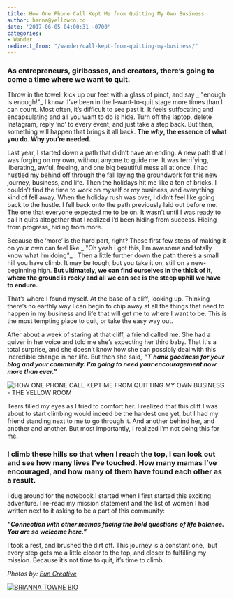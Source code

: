 ```yaml
---
title: How One Phone Call Kept Me from Quitting My Own Business
author: hanna@yellowco.co
date: '2017-06-05 04:00:31 -0700'
categories:
- Wander
redirect_from: "/wander/call-kept-from-quitting-my-business/"
---
```


### **As entrepreneurs, girlbosses, and creators, there’s going to come a time where we want to quit.**

Throw in the towel, kick up our feet with a glass of pinot, and say _ "enough is enough!"_ I know  I’ve been in the I-want-to-quit stage more times than I can count. Most often, it’s difficult to see past it. It feels suffocating and encapsulating and all you want to do is hide. Turn off the laptop, delete Instagram, reply ‘no’ to every event, and just take a step back. But then, something will happen that brings it all back. **The** **_why_, the essence of what you do. Why you’re needed.**

Last year, I started down a path that didn’t have an ending. A new path that I was forging on my own, without anyone to guide me. It was terrifying, liberating, awful, freeing, and one big beautiful mess all at once. I had hustled my behind off through the fall laying the groundwork for this new journey, business, and life. Then the holidays hit me like a ton of bricks. I couldn’t find the time to work on myself or my business, and everything kind of fell away. When the holiday rush was over, I didn’t feel like going back to the hustle. I fell back onto the path previously laid out before me. The one that everyone expected me to be on. It wasn’t until I was ready to call it quits altogether that I realized I’d been hiding from success. Hiding from progress, hiding from more.

Because the ‘more’ is the hard part, right? Those first few steps of making it on your own can feel like _ "Oh yeah I got this, I’m awesome and totally know what I’m doing"_ . Then a little further down the path there’s a small hill you have climb. It may be tough, but you take it on, still on a new-beginning high. **But ultimately, we can find ourselves in the thick of it, where the ground is rocky and all we can see is the steep uphill we have to endure.**

That’s where I found myself. At the base of a cliff, looking up. Thinking there’s no earthly way I can begin to chip away at all the things that need to happen in my business and life that will get me to where I want to be. This is the most tempting place to quit, or take the easy way out.

After about a week of staring at that cliff, a friend called me. She had a quiver in her voice and told me she’s expecting her third baby. That it's a total surprise, and she doesn’t know how she can possibly deal with this incredible change in her life. But then she said, **_"T_** **_hank goodness for your blog and your community. I’m going to need your encouragement now more than ever."_**

![HOW ONE PHONE CALL KEPT ME FROM QUITTING MY OWN BUSINESS - THE YELLOW ROOM](http://yellowco.co/wp-content/uploads/2017/06/KelsieMcNair-160.jpg)

Tears filled my eyes as I tried to comfort her. I realized that this cliff I was about to start climbing would indeed be the hardest one yet, but I had my friend standing next to me to go through it. And another behind her, and another and another. But most importantly, I realized I’m not doing this for me.

### **I climb these hills so that when I reach the top, I can look out and see how many lives I’ve touched. How many mamas I’ve encouraged, and how many of them have found each other as a result.**

I dug around for the notebook I started when I first started this exciting adventure. I re-read my mission statement and the list of women I had written next to it asking to be a part of this community:

**_"Connection with other mamas facing the bold questions of life balance. You are so welcome here."_**

I took a rest, and brushed the dirt off. This journey is a constant one,  but every step gets me a little closer to the top, and closer to fulfilling my mission. Because it’s not time to quit, it’s time to climb.

_Photos by: [Eun Creative](http://www.euncreative.com/)_

[![BRIANNA TOWNE BIO](http://yellowco.co/wp-content/uploads/2017/06/BRIANNA-TOWNE-BIO.jpg)](http://lifebybri.com/)
